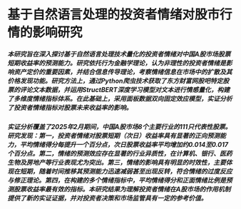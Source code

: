 # 基于自然语言处理的投资者情绪对股市行情的影响研究

##### 本研究旨在深入探讨基于自然语言处理技术量化的投资者情绪对中国A股市场股票短期收益率的预测能力。研究依托行为金融学理论，认为非理性的投资者情绪是影响资产定价的重要因素，并结合信息传导理论，考察情绪信息在市场中的扩散及其价格发现功能。研究方法上，通过Python爬虫技术获取了东方财富网股吧特定股票的评论文本数据，并运用StructBERT深度学习模型对文本进行情感量化，构建了多维度情绪指标体系。在此基础上，采用面板数据双向固定效应模型，实证分析了投资者情绪指标对股票未来收益率的影响。

##### 实证分析覆盖了2025年2月期间，中国A股市场8个主要行业的111只代表性股票。研究发现：第一，投资者情绪对股票短期（次日）收益率具有显著的正向预测能力，平均情绪得分每提升一个百分点，次日股票收益率平均增加约0.014至0.017个百分点。第二，情绪的预测效应存在显著的行业异质性，在计算机、银行、医药生物及房地产等行业表现尤为突出。第三，情绪的影响具有明显的时效性，主要体现在短期，随着时间推移其预测能力迅速减弱甚至出现反转，符合情绪的过度反应与修正理论。第四，在构建的多个情绪指标中，平均情绪得分和正面情绪比例是预测股票收益率最有效的指标。本研究结果为理解投资者情绪在A股市场的作用机制提供了新的实证证据，并对投资者决策和市场监管具有一定的参考价值。
